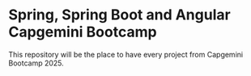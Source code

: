 ﻿# Spring, Spring Boot and Angular Capgemini Bootcamp
 
This repository will be the place to have every project from Capgemini Bootcamp 2025.
